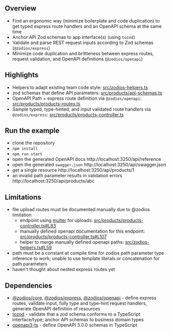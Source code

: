## Overview

- Find an ergonomic way (minimize boilerplate and code duplication) to get typed express route handlers and an OpenAPI
  schema at the same time
- Anchor API Zod schemas to app interface(s) (using `tozod`)
- Validate and parse REST request inputs according to Zod schemas (`@zodios/express`)
- Minimize code duplication and brittleness between express routes, request validation, and OpenAPI definitions (`@zodios/openapi`)

## Highlights

- Helpers to adapt existing team code style: [src/zodios-helpers.ts](src/zodios-helpers.ts)
- zod schemas that define API parameters: [src/products/api-schemas.ts](src/products/api-schemas.ts)
- OpenAPI Path + express route definition
  via `@zodios/openapi`: [src/products/products-routes.ts](src/products/products-routes.ts)
- Sample typed, type-hinted, and input validated route handlers
  via `@zodios/express`: [src/products/products-controller.ts](src/products/products-controller.ts)

## Run the example

- clone the repository
- `npm install`
- `npm run start`
- open the generated OpenAPI docs http://localhost:3250/api/reference
- open the generated `swagger.json` http://localhost:3250/api/swagger.json
- get a single resource http://localhost:3250/api/products/1
- an invalid path parameter results in validation errors http://localhost:3250/api/products/abc

## Limitations

- file upload routes must be documented manually due to @zodios limitation
  - endpoint using [multer](https://github.com/expressjs/multer) for uploads: [src/products/products-controller.ts#L83](src/products/products-controller.ts#L83)
  - manually defined openapi documentation for this endpoint: [src/products/products-controller.ts#L107](src/products/products-controller.ts#L107)
  - helper to merge manually defined openapi paths: [src/zodios-helpers.ts#L59](src/zodios-helpers.ts#L59)
- path must be a constant at compile time for zodios path parameter type inference to work; unable to use template literals or concatenation for path parameters 
- haven't thought about nested express routes yet

## Dependencies

- [@zodios/core](http://www.npmjs.com/package/@zodios/core), [@zodios/express](http://www.npmjs.com/package/@zodios/express), [@zodios/openapi](http://www.npmjs.com/package/@zodios/openapi) -
  define express routes, validate input, fully type and type-hint request handlers, generate OpenAPI definition of
  resources
- [tozod](https://www.npmjs.com/package/tozod) - validate that a zod schema conforms to a TypeScript interface/type;
  anchor API schemas to business domain types
- [openapi3-ts](https://www.npmjs.com/package/openapi3-ts) - define OpenAPI 3.0.0 schemas in TypeScript

